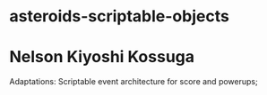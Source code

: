 # asteroids-scriptable-objects

# Nelson Kiyoshi Kossuga

Adaptations:
Scriptable event architecture for score and powerups;
